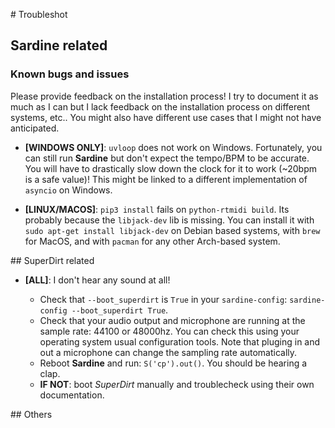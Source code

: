 # Troubleshot

## Sardine related

### Known bugs and issues

Please provide feedback on the installation process! I try to document it as much as I can but I lack feedback on the installation process on different systems, etc.. You might also have different use cases that I might not have anticipated.

* **[WINDOWS ONLY]**: `uvloop` does not work on Windows. Fortunately, you can still run **Sardine** but don't expect the tempo/BPM to be accurate. You will have to drastically slow down the clock for it to work (~20bpm is a safe value)! This might be linked to a different implementation of `asyncio` on Windows.

* **[LINUX/MACOS]**: `pip3 install` fails on `python-rtmidi build`. Its probably because the `libjack-dev` lib is missing. You can install it with `sudo apt-get install libjack-dev` on Debian based systems, with `brew` for MacOS, and with `pacman` for any other Arch-based system.


## SuperDirt related

* **[ALL]**: I don't hear any sound at all!

    - Check that `--boot_superdirt` is `True` in your `sardine-config`: `sardine-config --boot_superdirt True`.
    - Check that your audio output and microphone are running at the sample rate: 44100 or 48000hz. You can check this using your operating system usual configuration tools. Note that pluging in and out a microphone can change the sampling rate automatically.
    - Reboot **Sardine** and run: `S('cp').out()`. You should be hearing a clap.
    - **IF NOT**: boot *SuperDirt* manually and troublecheck using their own documentation.

## Others
